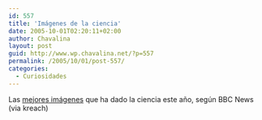 ```yaml
---
id: 557
title: 'Imágenes de la ciencia'
date: 2005-10-01T02:20:11+02:00
author: Chavalina
layout: post
guid: http://www.wp.chavalina.net/?p=557
permalink: /2005/10/01/post-557/
categories:
  - Curiosidades
---
```

Las <a href="http://news.bbc.co.uk/1/shared/spl/hi/pop_ups/05/sci_nat_visions_of_science_/html/1.stm" target="_blank">mejores imágenes</a> que ha dado la ciencia este año, según BBC News (via kreach)